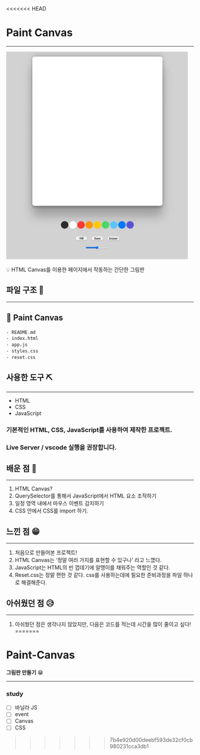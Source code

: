 <<<<<<< HEAD
# Paint Canvas

---

![ezgif-1-f7394a1adb.gif](Paint%20Canvas%20518ed2fa7a274a6c92fe8f4c133e82b1/ezgif-1-f7394a1adb.gif)

<aside>
💡 HTML Canvas를 이용한 페이지에서 작동하는 간단한 그림판

</aside>

## 파일 구조 📝

---

## 📂 Paint Canvas

```xml
- README.md
- index.html
- app.js
- styles.css
- reset.css
```

## 사용한 도구 ⛏

---

- HTML
- CSS
- JavaScript

### 기본적인 HTML, CSS, JavaScript를 사용하여 제작한 프로젝트.

### Live Server / vscode 실행을 권장합니다.

## 배운 점 🤠

---

1. HTML Canvas?
2. QuerySelector를 통해서 JavaScript에서 HTML 요소 조작하기
3. 일정 영역 내에서 마우스 이벤트 감지하기
4. CSS 안에서 CSS를 import 하기.

## 느낀 점 😁

---

1. 처음으로 만들어본 프로젝트!
2. HTML Canvas는 ‘정말 여러 가지를 표현할 수 있구나’ 라고 느꼈다.
3. JavaScript는 HTML의 빈 껍데기에 알맹이를 채워주는 역할인 것 같다.
4. Reset.css는 정말 편한 것 같다. css를 사용하는데에 필요한 준비과정을 파일 하나로 해결해준다.

## 아쉬웠던 점 😥

---

1. 아쉬웠던 점은 생각나지 않았지만, 다음은 코드를 적는데 시간을 많이 줄이고 싶다!
=======
# Paint-Canvas
**그림판 만들기** 😁
<hr>

### study

-   [ ] 바닐라 JS
-   [ ] event
-   [ ] Canvas
-   [ ] CSS
>>>>>>> 7b4e920d00deebf593de32cf0cb980231cca3db1
